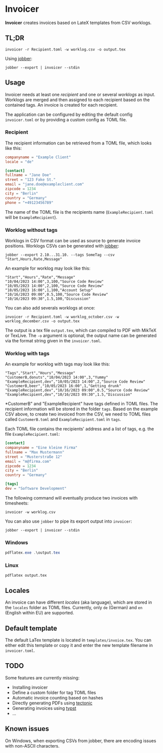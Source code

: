 # Invoicer

**Invoicer** creates invoices based on LateX templates from CSV worklogs.

## TL;DR

```shell
invoicer -r Recipient.toml -w worklog.csv -o output.tex
```

Using [jobber](https://github.com/fightling/jobber):

```shell
jobber --export | invoicer --stdin
```

## Usage

Invoicer needs at least one *recipient* and one or several *worklogs* as input.
Worklogs are merged and then assigned to each recipient based on the contained tags.
An invoice is created for each recipient.

The application can be configured by editing the default config `invoicer.toml` or by providing a custom config as TOML file.

### Recipient

The recipient information can be retrieved from a TOML file, which looks like this:

```toml
companyname = "Example Client"
locale = "de"

[contact]
fullname = "Jane Doe"
street = "123 Fake St."
email = "jane.doe@exampleclient.com"
zipcode = 1234
city = "Berlin"
country = "Germany"
phone = "+49123456789"
```

The name of the TOML file is the recipients name (`ExampleRecipient.toml` will be `ExampleRecipient`). 

### Worklog without tags

Worklogs in CSV format can be used as source to generate invoice positions.
Worklogs CSVs can be generated with [jobber](https://github.com/fightling/jobber):

```shell
jobber --export 2.10...31.10. --tags SomeTag --csv "Start,Hours,Rate,Message"
```

An example for worklog may look like this:

```csv
"Start","Hours","Rate","Message"
"10/04/2023 14:00",3,100,"Source Code Review"
"10/05/2023 14:00",2,100,"Source Code Review"
"10/05/2023 16:00",1,100,"Account Setup"
"10/16/2023 09:00",0.5,100,"Source Code Review"
"10/16/2023 09:30",1.5,100,"Discussion"
```

You can also add severals worklogs at once:

```shell
invoicer -r Recipient.toml -w worklog_october.csv -w worklog_december.csv -o output.tex
```

The output is a tex file `output.tex`, which can compiled to PDF with MikTeX or TexLive.
The `-o` argument is optional, the output name can be generated via the format string given in the `invoicer.toml`.

### Worklog with tags

An example for worklog with tags may look like this:

```csv
"Tags","Start","Hours","Message"
"CustomerB,donuts","10/04/2023 14:00",3,"Yummy"
"ExampleRecipient,dev","10/05/2023 14:00",2,"Source Code Review"
"CustomerB,beer","10/05/2023 16:00",1,"Getting drunk"
"ExampleRecipient,dev","10/16/2023 09:00",0.5,"Source Code Review"
"ExampleRecipient,dev","10/16/2023 09:30",1.5,"Discussion"
```

*CustomerB" and "ExampleRecipient" have tags defined in TOML files.
The recipient information will be stored in the folder `tags`.
Based on the example CSV above, to create two invoiced from the CSV, we need to TOML files called `CustomerB.toml` and `ExampleRecipient.toml` in `tags`.

Each TOML file contains the recipients' address and a list of tags, e.g. the file `ExampleRecipient.toml`:

```toml
[contact]
companyname = "Eine kleine Firma"
fullname = "Max Mustermann"
street = "Musterstraße 12"
email = "m@firma.com"
zipcode = 1234
city = "Berlin"
country = "Germany"

[tags]
dev = "Software Development"
```

The following command will eventually produce two invoices with timesheets:

```shell
invoicer -w worklog.csv
```

You can also use `jobber` to pipe its export output into `invoicer`:

```shell
jobber --export | invoicer --stdin
```

### Windows

```powershell
pdflatex.exe .\output.tex
```

### Linux

```shell
pdflatex output.tex
```

## Locales

An invoice can have different *locales* (aka language), which are stored in the `locales` folder as TOML files.
Currently, only `de` (German) and `en` (English within EU) are supported.

## Default template

The default LaTex template is located in `templates/invoice.tex`.
You can either edit this template or copy it and enter the new template filename in `invoicer.toml`.

## TODO

Some features are currently missing:

* Installing invoicer
* Define a custom folder for tag TOML files
* Automatic invoice counting based on hashes
* Directly generating PDFs using [tectonic](https://github.com/tectonic-typesetting/tectonic)
* Generating invoices using [typst](https://github.com/typst/typst)
* ...

## Known issues

On Windows, when exporting CSVs from jobber, there are encoding issues with non-ASCII characters.

